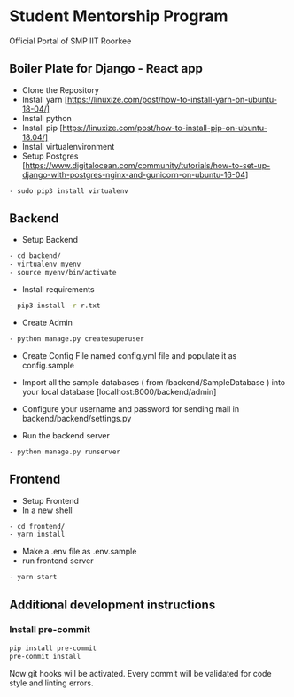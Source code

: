 # Student Mentorship Program

Official Portal of SMP IIT Roorkee

## Boiler Plate for Django - React app

- Clone the Repository
- Install yarn [<https://linuxize.com/post/how-to-install-yarn-on-ubuntu-18-04/]>
- Install python
- Install pip [<https://linuxize.com/post/how-to-install-pip-on-ubuntu-18.04/]>
- Install virtualenvironment
- Setup Postgres [<https://www.digitalocean.com/community/tutorials/how-to-set-up-django-with-postgres-nginx-and-gunicorn-on-ubuntu-16-04>]

```sh
- sudo pip3 install virtualenv
```

## Backend

- Setup Backend

```sh
- cd backend/
- virtualenv myenv
- source myenv/bin/activate
```

- Install requirements

```sh
- pip3 install -r r.txt
```

- Create Admin

```sh
- python manage.py createsuperuser
```

- Create Config File named config.yml file and populate it as config.sample

- Import all the sample databases ( from /backend/SampleDatabase )
  into your local database [localhost:8000/backend/admin]
- Configure your username and password for sending mail in backend/backend/settings.py
- Run the backend server

```sh
- python manage.py runserver
```

## Frontend

- Setup Frontend
- In a new shell

```sh
- cd frontend/
- yarn install
```

- Make a .env file as .env.sample
- run frontend server

```sh
- yarn start
```

## Additional development instructions

### Install pre-commit

```sh
pip install pre-commit
pre-commit install
```

Now git hooks will be activated.
Every commit will be validated for code style and linting errors.
